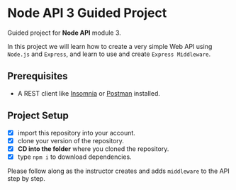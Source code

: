 # Node API 3 Guided Project

Guided project for **Node API** module 3.

In this project we will learn how to create a very simple Web API using `Node.js` and `Express`, and learn to use and create `Express Middleware`.

## Prerequisites

- A REST client like [Insomnia](https://insomnia.rest/download/) or [Postman](https://www.getpostman.com/downloads/) installed.

## Project Setup

- [x] import this repository into your account.
- [x] clone your version of the repository.
- [x] **CD into the folder** where you cloned the repository.
- [x] type `npm i` to download dependencies.

Please follow along as the instructor creates and adds `middleware` to the API step by step.
